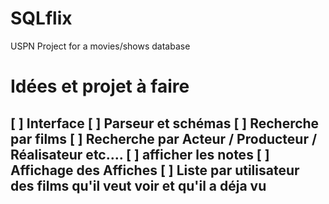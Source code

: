 # SQLflix
USPN Project for a movies/shows database 



# Idées et projet à faire

[ ] Interface
[ ] Parseur et schémas
[ ] Recherche par films
[ ] Recherche par Acteur / Producteur / Réalisateur etc....
[ ] afficher les notes
[ ] Affichage des Affiches
[ ] Liste par utilisateur des films qu'il veut voir et qu'il a déja vu
----------------
